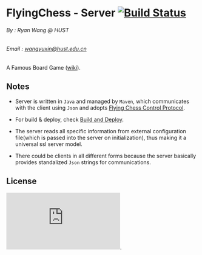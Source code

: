 # FlyingChess - Server [![Build Status](https://travis-ci.org/RyanWangGit/FlyingChess-Server.svg?branch=master)](https://travis-ci.org/RyanWangGit/FlyingChess-Server)
###### By : Ryan Wang @ HUST
###### Email : wangyuxin@hust.edu.cn

A Famous Board Game ([wiki](https://en.wikipedia.org/wiki/Flying_chess)). 

## Notes
* Server is written in `Java` and managed by `Maven`, which communicates with the client using `Json` and adopts  [Flying Chess Control Protocol](https://github.com/RyanWangGit/FlyingChess-Server/wiki/Flying-Chess-Control-Protocol).

* For build & deploy, check [Build and Deploy](https://github.com/RyanWangGit/FlyingChess-Server/wiki/Build-and-Deploy). 

* The server reads all specific information from external configuration file(which is passed into the server on initialization), thus making
it a universal ssl server model.

* There could be clients in all different forms because the server basically provides standalized `Json` strings for communications.

## License
![MIT](https://github.com/RyanWangGit/FlyingChess-Server/blob/master/LICENSE.md).
